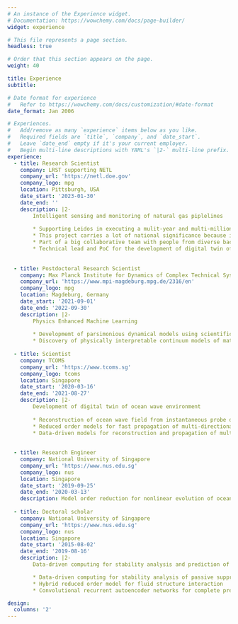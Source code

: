 ```yaml
---
# An instance of the Experience widget.
# Documentation: https://wowchemy.com/docs/page-builder/
widget: experience

# This file represents a page section.
headless: true

# Order that this section appears on the page.
weight: 40

title: Experience
subtitle:

# Date format for experience
#   Refer to https://wowchemy.com/docs/customization/#date-format
date_format: Jan 2006

# Experiences.
#   Add/remove as many `experience` items below as you like.
#   Required fields are `title`, `company`, and `date_start`.
#   Leave `date_end` empty if it's your current employer.
#   Begin multi-line descriptions with YAML's `|2-` multi-line prefix.
experience:
  - title: Research Scientist
    company: LRST supporting NETL 
    company_url: 'https://netl.doe.gov'
    company_logo: mpg
    location: Pittsburgh, USA
    date_start: '2023-01-30'
    date_end: ''
    description: |2-
        Intelligent sensing and monitoring of natural gas piplelines
 
        * Supporting Leidos in executing a mulit-year and multi-million dollar research service support (RSS) contract with Department of Energy (DOE) at National Energy Technology Laboratory (NETL),pittsburgh
        * This project carries a lot of national significance because it directly enables DOE to address the Nation’s energy challenges via innovative technological solutions, which will be developed at NETL as part of this contract
        * Part of a big collaborative team with people from diverse backgrounds and experiences.
        * Technical lead and PoC for the development of digital twin of natural gas pipeline and directly responsible or all the efforts on combining A.I. with numerical simulations.
      
      
  - title: Postdoctoral Research Scientist
    company: Max Planck Institute for Dynamics of Complex Technical Systems 
    company_url: 'https://www.mpi-magdeburg.mpg.de/2316/en'
    company_logo: mpg
    location: Magdeburg, Germany
    date_start: '2021-09-01'
    date_end: '2022-09-30'
    description: |2-
        Physics Enhanced Machine Learning
      
        * Developmemt of parsimonious dynamical models using scientific machine learning.
        * Discovery of physically interpretable continuum models of materials science from experimental data
      
  - title: Scientist
    company: TCOMS
    company_url: 'https://www.tcoms.sg'
    company_logo: tcoms
    location: Singapore
    date_start: '2020-03-16'
    date_end: '2021-08-27'
    description: |2-
        Development of digital twin of ocean wave environment
        
        * Reconstruction of ocean wave field from instantaneous probe data using the concepts of compressed sensing
        * Reduced order models for fast propagation of multi-directional ocean wave fields
        * Data-driven models for reconstruction and propagation of multi- directional ocean wave fields
        
        
  - title: Research Engineer
    company: National University of Singapore
    company_url: 'https://www.nus.edu.sg'
    company_logo: nus
    location: Singapore
    date_start: '2019-09-25'
    date_end: '2020-03-13'
    description: Model order reduction for nonlinear evolution of ocean waves 
    
  - title: Doctoral scholar
    company: National University of Singapore
    company_url: 'https://www.nus.edu.sg'
    company_logo: nus
    location: Singapore
    date_start: '2015-08-02'
    date_end: '2019-08-16'
    description: |2-
        Data-driven computing for stability analysis and prediction of fluid-structure interaction

        * Data-driven computing for stability analysis of passive suppression 
        * Hybrid reduced order model for fluid structure interaction
        * Convolutional recurrent autoencoder networks for complete predic- tion of flow field

design:
  columns: '2'
---
```

